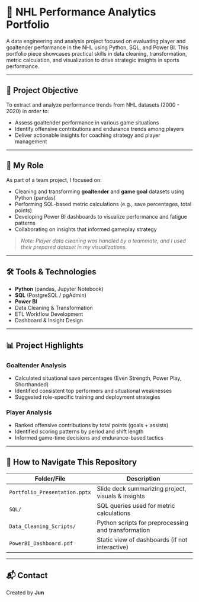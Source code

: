 # 🏒 NHL Performance Analytics Portfolio

A data engineering and analysis project focused on evaluating player and goaltender performance in the NHL using Python, SQL, and Power BI. This portfolio piece showcases practical skills in data cleaning, transformation, metric calculation, and visualization to drive strategic insights in sports performance.

---

## 🎯 Project Objective

To extract and analyze performance trends from NHL datasets (2000 - 2020) in order to:
- Assess goaltender performance in various game situations
- Identify offensive contributions and endurance trends among players
- Deliver actionable insights for coaching strategy and player management

---

## 👤 My Role

As part of a team project, I focused on:
- Cleaning and transforming **goaltender** and **game goal** datasets using Python (pandas)
- Performing SQL-based metric calculations (e.g., save percentages, total points)
- Developing Power BI dashboards to visualize performance and fatigue patterns
- Collaborating on insights that informed gameplay strategy

> _Note: Player data cleaning was handled by a teammate, and I used their prepared dataset in my visualizations._

---

## 🛠️ Tools & Technologies

- **Python** (pandas, Jupyter Notebook)  
- **SQL** (PostgreSQL / pgAdmin)  
- **Power BI**  
- Data Cleaning & Transformation  
- ETL Workflow Development  
- Dashboard & Insight Design  

---

## 📊 Project Highlights

### Goaltender Analysis
- Calculated situational save percentages (Even Strength, Power Play, Shorthanded)
- Identified consistent top performers and situational weaknesses
- Suggested role-specific training and deployment strategies

### Player Analysis
- Ranked offensive contributions by total points (goals + assists)
- Identified scoring patterns by period and shift length
- Informed game-time decisions and endurance-based tactics

---

## 📂 How to Navigate This Repository

| Folder/File | Description |
|-------------|-------------|
| `Portfolio_Presentation.pptx` | Slide deck summarizing project, visuals & insights |
| `SQL/` | SQL queries used for metric calculations |
| `Data_Cleaning_Scripts/` | Python scripts for preprocessing and transformation |
| `PowerBI_Dashboard.pdf` | Static view of dashboards (if not interactive) |

---

## 📬 Contact 

Created by **Jun**

